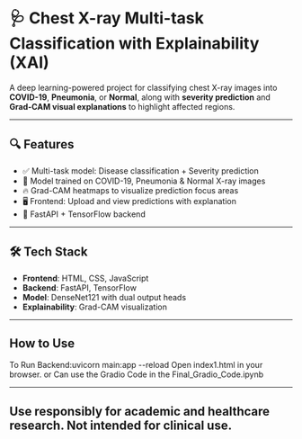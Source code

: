 # 🩺 Chest X-ray Multi-task Classification with Explainability (XAI)

A deep learning-powered project for classifying chest X-ray images into **COVID-19**, **Pneumonia**, or **Normal**, along with **severity prediction** and **Grad-CAM visual explanations** to highlight affected regions.

---

## 🔍 Features

- ✅ Multi-task model: Disease classification + Severity prediction
- 🎯 Model trained on COVID-19, Pneumonia & Normal X-ray images
- 🔥 Grad-CAM heatmaps to visualize prediction focus areas
- 🖥️ Frontend: Upload and view predictions with explanation
- 🚀 FastAPI + TensorFlow backend

---

## 🛠️ Tech Stack

- **Frontend**: HTML, CSS, JavaScript
- **Backend**: FastAPI, TensorFlow
- **Model**: DenseNet121 with dual output heads
- **Explainability**: Grad-CAM visualization

---
## How to Use

To Run Backend:uvicorn main:app --reload 
Open index1.html in your browser.
or 
Can use the Gradio Code in the Final_Gradio_Code.ipynb

---
## Use responsibly for academic and healthcare research. Not intended for clinical use.

